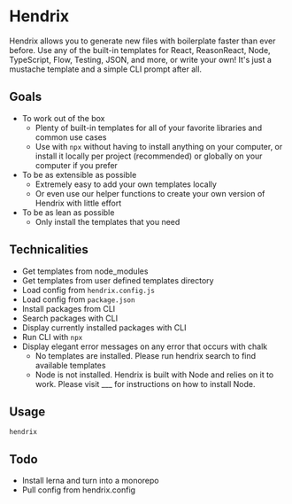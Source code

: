 # Hendrix

Hendrix allows you to generate new files with boilerplate faster than ever before. Use any of the built-in templates for React, ReasonReact, Node, TypeScript, Flow, Testing, JSON, and more, or write your own! It's just a mustache template and a simple CLI prompt after all.

## Goals

-   To work out of the box
    -   Plenty of built-in templates for all of your favorite libraries and common use cases
    -   Use with `npx` without having to install anything on your computer, or install it locally per project (recommended) or globally on your computer if you prefer
-   To be as extensible as possible
    -   Extremely easy to add your own templates locally
    -   Or even use our helper functions to create your own version of Hendrix with little effort
-   To be as lean as possible
    -   Only install the templates that you need

## Technicalities

-   Get templates from node_modules
-   Get templates from user defined templates directory
-   Load config from `hendrix.config.js`
-   Load config from `package.json`
-   Install packages from CLI
-   Search packages with CLI
-   Display currently installed packages with CLI
-   Run CLI with `npx`
-   Display elegant error messages on any error that occurs with chalk
    -   No templates are installed. Please run hendrix search to find available templates
    -   Node is not installed. Hendrix is built with Node and relies on it to work. Please visit \_\_\_ for instructions on how to install Node.

## Usage

`hendrix`

## Todo

-   Install lerna and turn into a monorepo
-   Pull config from hendrix.config
